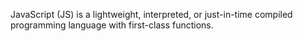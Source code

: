 JavaScript (JS) is a lightweight, interpreted, or just-in-time compiled programming language with first-class functions.
